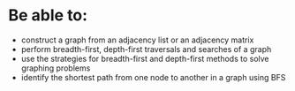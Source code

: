 # Be able to:
- construct a graph from an adjacency list or an adjacency matrix
- perform breadth-first, depth-first traversals and searches of a graph
- use the strategies for breadth-first and depth-first methods to solve graphing problems
- identify the shortest path from one node to another in a graph using BFS